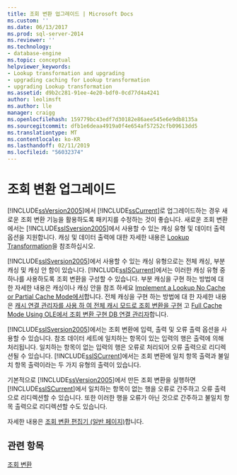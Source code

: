 ```yaml
---
title: 조회 변환 업그레이드 | Microsoft Docs
ms.custom: ''
ms.date: 06/13/2017
ms.prod: sql-server-2014
ms.reviewer: ''
ms.technology:
- database-engine
ms.topic: conceptual
helpviewer_keywords:
- Lookup transformation and upgrading
- upgrading caching for Lookup transformation
- upgrading Lookup transformation
ms.assetid: d9b2c281-91ee-4e20-bdf0-0cd77d4a4241
author: leolimsft
ms.author: lle
manager: craigg
ms.openlocfilehash: 159779bc43edf7d30182e86aee545e6e9db8135a
ms.sourcegitcommit: dfb1e6deaa4919a0f4e654af57252cfb09613dd5
ms.translationtype: MT
ms.contentlocale: ko-KR
ms.lasthandoff: 02/11/2019
ms.locfileid: "56032374"
---
```

# <a name="upgrade-lookup-transformations"></a>조회 변환 업그레이드
  [!INCLUDE[ssVersion2005](../../includes/ssversion2005-md.md)]에서 [!INCLUDE[ssCurrent](../../includes/sscurrent-md.md)]로 업그레이드하는 경우 새로운 조회 변환 기능을 활용하도록 패키지를 수정하는 것이 좋습니다. 새로운 조회 변환에서는 [!INCLUDE[ssISversion2005](../../includes/ssisversion2005-md.md)]에서 사용할 수 있는 캐싱 유형 및 데이터 출력 옵션을 지원합니다. 캐싱 및 데이터 출력에 대한 자세한 내용은 [Lookup Transformation](../../integration-services/data-flow/transformations/lookup-transformation.md)을 참조하십시오.  
  
 [!INCLUDE[ssISversion2005](../../includes/ssisversion2005-md.md)]에서 사용할 수 있는 캐싱 유형으로는 전체 캐싱, 부분 캐싱 및 캐싱 안 함이 있습니다. [!INCLUDE[ssISCurrent](../../includes/ssiscurrent-md.md)]에서는 이러한 캐싱 유형 중 하나를 사용하도록 조회 변환을 구성할 수 있습니다. 부분 캐싱을 구현 하는 방법에 대 한 자세한 내용은 캐싱이나 캐싱 안을 참조 하세요 [Implement a Lookup No Cache or Partial Cache Mode에서](../../integration-services/data-flow/transformations/implement-a-lookup-in-no-cache-or-partial-cache-mode.md)합니다. 전체 캐싱을 구현 하는 방법에 대 한 자세한 내용은 [캐시 연결 관리자를 사용 하 여 전체 캐시 모드로 조회 변환을 구현](../../integration-services/connection-manager/lookup-transformation-full-cache-mode-cache-connection-manager.md) 고 [Full Cache Mode Using OLE에서 조회 변환 구현 DB 연결 관리자](../../integration-services/connection-manager/lookup-transformation-full-cache-mode-ole-db-connection-manager.md)합니다.  
  
 [!INCLUDE[ssISversion2005](../../includes/ssisversion2005-md.md)]에서는 조회 변환에 입력, 출력 및 오류 출력 옵션을 사용할 수 있습니다. 참조 데이터 세트에 일치하는 항목이 있는 입력의 행은 출력에 의해 처리됩니다. 일치하는 항목이 없는 입력의 행은 오류로 처리되어 오류 출력으로 리디렉션될 수 있습니다. [!INCLUDE[ssISCurrent](../../includes/ssiscurrent-md.md)]에서는 조회 변환에 일치 항목 출력과 불일치 항목 출력이라는 두 가지 유형의 출력이 있습니다.  
  
 기본적으로 [!INCLUDE[ssVersion2005](../../includes/ssversion2005-md.md)]에서 만든 조회 변환을 실행하면 [!INCLUDE[ssISCurrent](../../includes/ssiscurrent-md.md)]에서 일치하는 항목이 없는 행을 오류로 간주하고 오류 출력으로 리디렉션할 수 있습니다. 또한 이러한 행을 오류가 아닌 것으로 간주하고 불일치 항목 출력으로 리디렉션할 수도 있습니다.  
  
 자세한 내용은 [조회 변환 편집기 &#40;일반 페이지&#41;](../../integration-services/general-page-of-integration-services-designers-options.md)합니다.  
  
## <a name="see-also"></a>관련 항목  
 [조회 변환](../../integration-services/data-flow/transformations/lookup-transformation.md)  
  
  
